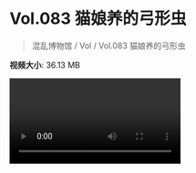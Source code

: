 # Vol.083 猫娘养的弓形虫

> 混乱博物馆 / Vol / Vol.083 猫娘养的弓形虫

**视频大小**: 36.13 MB

<div class="video"><video src="https://file.hsyhx.top/archive/混乱博物馆/Vol/083.mp4" controls preload>🤔 您的浏览器不支持 video 标签</video></div>
